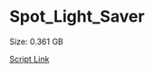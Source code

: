 # Spot_Light_Saver

Size: 0.361 GB

[Script Link](https://github.com/liuyal/Archive/blob/master/Python/Utilities/Miscellaneous/spotlight_saver.py)
